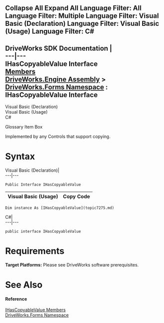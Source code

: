 Collapse All Expand All Language Filter: All  Language Filter: Multiple  Language Filter: Visual Basic (Declaration) Language Filter: Visual Basic (Usage) Language Filter: C#  
---  
DriveWorks SDK Documentation  |   
---|---  
IHasCopyableValue Interface   
[Members](topic7276.md)   
[DriveWorks.Engine Assembly](topic2156.md) > [DriveWorks.Forms Namespace](topic7266.md) : IHasCopyableValue Interface  
---  
  
Visual Basic (Declaration)    
Visual Basic (Usage)    
C# 

Glossary Item Box

Implemented by any Controls that support copying. 

# Syntax

Visual Basic (Declaration)|   
---|---  
      
    
    Public Interface IHasCopyableValue   
  
Visual Basic (Usage)| Copy Code  
---|---  
      
    
    Dim instance As [IHasCopyableValue](topic7275.md)  
  
C#|   
---|---  
      
    
    public interface IHasCopyableValue   
  
# Requirements

**Target Platforms:** Please see DriveWorks software prerequisites.

# See Also

#### Reference

[IHasCopyableValue Members](topic7276.md)   
[DriveWorks.Forms Namespace](topic7266.md)


